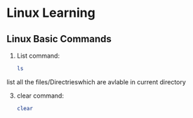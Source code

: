 # Linux Learning

  ## Linux Basic Commands
  
  1. List command:
      ```bash
      ls
  list all the files/Directrieswhich are avlable in current directory
   
  3. clear command:
     ```bash
     clear
 
